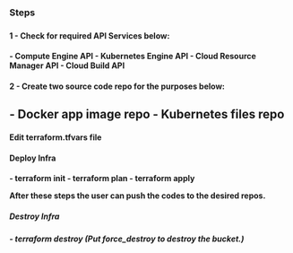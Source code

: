 <h3>Steps<h3>
<h4>1 - Check for required API Services below:<h4>
 - Compute Engine API
 - Kubernetes Engine API
 - Cloud Resource Manager API
 - Cloud Build API

<h4>2 - Create two source code repo for the purposes below:<h2>
 - Docker app image repo
 - Kubernetes files repo

<h4>Edit terraform.tfvars file<h4>

<h4>Deploy Infra<h4>
- terraform init
- terraform plan
- terraform apply

After these steps the user can push the codes to the desired repos.

<h5>Destroy Infra<h5>
- terraform destroy (Put force_destroy to destroy the bucket.)
